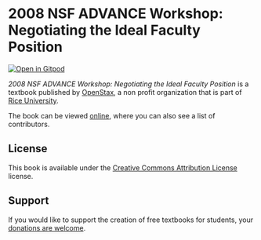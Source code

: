 # 2008 NSF ADVANCE Workshop: Negotiating the Ideal Faculty Position

[![Open in Gitpod](https://gitpod.io/button/open-in-gitpod.svg)](https://gitpod.io/from-referrer/)

_2008 NSF ADVANCE Workshop: Negotiating the Ideal Faculty Position_ is a textbook published by [OpenStax](https://openstax.org/), a non profit organization that is part of [Rice University](https://www.rice.edu/).

The book can be viewed [online](https://github.com/cnx-user-books/cnxbook-2008-nsf-advance-workshop-negotiating-the-ideal-faculty-position/releases/latest), where you can also see a list of contributors.

## License
This book is available under the [Creative Commons Attribution License](./LICENSE) license.

## Support
If you would like to support the creation of free textbooks for students, your [donations are welcome](https://riceconnect.rice.edu/donation/support-openstax-banner).
